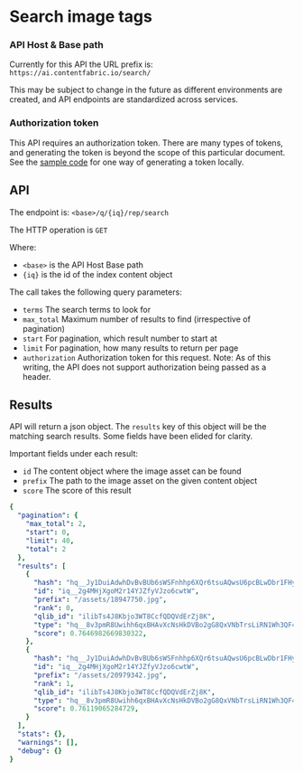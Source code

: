 # Search image tags

### API Host & Base path

Currently for this API the URL prefix is: `https://ai.contentfabric.io/search/`

This may be subject to change in the future as different environments
are created, and API endpoints are standardized across services.

### Authorization token

This API requires an authorization token.  There are many types of
tokens, and generating the token is beyond the scope of this
particular document.   See the [sample code](sample/vector_search_image.js)
for one way of generating a token locally.

## API

The endpoint is: `<base>/q/{iq}/rep/search`

The HTTP operation is `GET`

Where:

  * `<base>` is the API Host Base path
  * `{iq}` is the id of the index content object

The call takes the following query parameters:

  * `terms` The search terms to look for
  * `max_total` Maximum number of results to find (irrespective of pagination)
  * `start` For pagination, which result number to start at
  * `limit` For pagination, how many results to return per page
  * `authorization` Authorization token for this request.  Note: As of
     this writing, the API does not support authorization being passed
     as a header.

## Results

API will return a json object.  The `results` key of this object will
be the matching search results. Some fields have been elided for
clarity.

Important fields under each result:
  * `id` The content object where the image asset can be found
  * `prefix` The path to the image asset on the given content object
  * `score` The score of this result

```yaml
{
  "pagination": {
    "max_total": 2,
    "start": 0,
    "limit": 40,
    "total": 2
  },
  "results": [
    {
      "hash": "hq__Jy1DuiAdwhDvBvBUb6sWSFnhhp6XQr6tsuAQwsU6pcBLwDbr1FHykWwEo4yZ81xiUXBUMFqVqU",
      "id": "iq__2g4MHjXgoM2r14YJZfyVJzo6cwtW",
      "prefix": "/assets/18947750.jpg",
      "rank": 0,
      "qlib_id": "ilibTs4J8Kbjo3WT8CcfQDQVdErZj8K",
      "type": "hq__8v3pmR8Uwihh6qxBHAvXcNsHkDVBo2gG8QxVNbTrsLiRN1Wh3QF4pYtPLMwe4Ck96zxiJH53xs",
      "score": 0.7646982669830322,
    },
    {
      "hash": "hq__Jy1DuiAdwhDvBvBUb6sWSFnhhp6XQr6tsuAQwsU6pcBLwDbr1FHykWwEo4yZ81xiUXBUMFqVqU",
      "id": "iq__2g4MHjXgoM2r14YJZfyVJzo6cwtW",
      "prefix": "/assets/20979342.jpg",
      "rank": 1,
      "qlib_id": "ilibTs4J8Kbjo3WT8CcfQDQVdErZj8K",
      "type": "hq__8v3pmR8Uwihh6qxBHAvXcNsHkDVBo2gG8QxVNbTrsLiRN1Wh3QF4pYtPLMwe4Ck96zxiJH53xs",
      "score": 0.76119065284729,
    }        
  ],
  "stats": {},
  "warnings": [],
  "debug": {}
}
```

